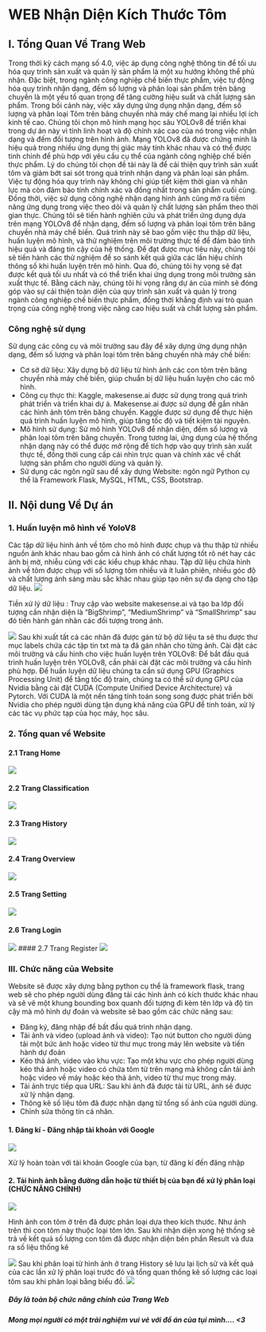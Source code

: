 # WEB Nhận Diện Kích Thước Tôm 

## I. Tổng Quan Về Trang Web

Trong thời kỳ cách mạng số 4.0, việc áp dụng công nghệ thông tin để tối ưu hóa quy trình sản xuất và quản lý sản phẩm là một xu hướng không thể phủ nhận. Đặc biệt, trong ngành công nghiệp chế biến thực phẩm, việc tự động hóa quy trình nhận dạng, đếm số lượng và phân loại sản phẩm trên băng chuyền là một yếu tố quan trọng để tăng cường hiệu suất và chất lượng sản phẩm. Trong bối cảnh này, việc xây dựng ứng dụng nhận dạng, đếm số lượng và phân loại Tôm trên băng chuyền nhà máy chế mang lại nhiều lợi ích kinh tế cao.
Chúng tôi chọn mô hình mạng học sâu YOLOv8 để triển khai trong dự án này vì tính linh hoạt và độ chính xác cao của nó trong việc nhận dạng và đếm đối tượng trên hình ảnh. Mạng YOLOv8 đã được chứng minh là hiệu quả trong nhiều ứng dụng thị giác máy tính khác nhau và có thể được tinh chỉnh để phù hợp với yêu cầu cụ thể của ngành công nghiệp chế biến thực phẩm.
Lý do chúng tôi chọn đề tài này là để cải thiện quy trình sản xuất tôm và giảm bớt sai sót trong quá trình nhận dạng và phân loại sản phẩm. Việc tự động hóa quy trình này không chỉ giúp tiết kiệm thời gian và nhân lực mà còn đảm bảo tính chính xác và đồng nhất trong sản phẩm cuối cùng. Đồng thời, việc sử dụng công nghệ nhận dạng hình ảnh cũng mở ra tiềm năng ứng dụng trong việc theo dõi và quản lý chất lượng sản phẩm theo thời gian thực.
 	Chúng tôi sẽ tiến hành nghiên cứu và phát triển ứng dụng dựa trên mạng YOLOv8 để nhận dạng, đếm số lượng và phân loại tôm trên băng chuyền nhà máy chế biến. Quá trình này sẽ bao gồm việc thu thập dữ liệu, huấn luyện mô hình, và thử nghiệm trên môi trường thực tế để đảm bảo tính hiệu quả và đáng tin cậy của hệ thống.
Để đạt được mục tiêu này, chúng tôi sẽ tiến hành các thử nghiệm để so sánh kết quả giữa các lần hiệu chỉnh thông số khi huấn luyện trên mô hình. Qua đó, chúng tôi hy vọng sẽ đạt được kết quả tối ưu nhất và có thể triển khai ứng dụng trong môi trường sản xuất thực tế.
Bằng cách này, chúng tôi hi vọng rằng dự án của mình sẽ đóng góp vào sự cải thiện toàn diện của quy trình sản xuất và quản lý trong ngành công nghiệp chế biến thực phẩm, đồng thời khẳng định vai trò quan trọng của công nghệ trong việc nâng cao hiệu suất và chất lượng sản phẩm.

### Công nghệ sử dụng 
Sử dụng các công cụ và môi trường sau đây để xây dựng ứng dụng nhận dạng, đếm số lượng và phân loại tôm trên băng chuyền nhà máy chế biến:
-	Cơ sở dữ liệu: Xây dựng bộ dữ liệu từ hình ảnh các con tôm trên băng chuyền nhà máy chế biến, giúp chuẩn bị dữ liệu huấn luyện cho các mô hình.
-	Công cụ thực thi: Kaggle, makesense.ai được sử dụng trong quá trình phát triển và triển khai dự á. Makesense.ai được sử dụng để gắn nhãn các hình ảnh tôm trên băng chuyền. Kaggle được sử dụng để thực hiện quá trình huấn luyện mô hình, giúp tăng tốc độ và tiết kiệm tài nguyên.
-	Mô hình sử dụng: Sử mô hình YOLOv8 để nhận diện, đếm số lượng và phân loại tôm trên băng chuyền.
Trong tương lai, ứng dụng của hệ thống nhận dạng này có thể được mở rộng để tích hợp vào quy trình sản xuất thực tế, đồng thời cung cấp cái nhìn trực quan và chính xác về chất lượng sản phẩm cho người dùng và quản lý.
-	Sử dụng các ngôn ngữ sau để xây dựng Website:  ngôn ngữ Python cụ thể là Framework Flask, MySQL, HTML, CSS, Bootstrap.

## II. Nội dung Về Dự án

### 1. Huấn luyện mô hình về YoloV8
Các tập dữ liệu hình ảnh về tôm cho mô hình được chụp và thu thập từ nhiều nguồn ảnh khác nhau bao gồm cả hình ảnh có chất lượng tốt rõ nét hay các ảnh bị mờ, nhiễu cùng với các kiểu chụp khác nhau. Tập dữ liệu chứa hình ảnh về tôm được chụp với số lượng tôm nhiều và ít luân phiên, nhiều góc độ và chất lượng ánh sáng màu sắc khác nhau giúp tạo nên sự đa dạng cho tập dữ liệu.
<img src = "https://i.imgur.com/Apo3z5h.png"/>

Tiền xử lý dữ liệu : Truy cập vào website makesense.ai và tạo ba lớp đối tượng cần nhận diện là “BigShrimp”, “MediumShrimp” và  “SmallShrimp” sau đó tiến hành gán nhãn các đối tượng trong ảnh.

<img src = "https://i.imgur.com/g4VmdP6.png"/>
Sau khi xuất tất cả các nhãn đã được gán từ bộ dữ liệu ta sẽ thu được thư mục labels chứa các tập tin txt mà ta đã gán nhãn cho từng ảnh. 
Cài đặt các môi trường và cấu hình cho việc huấn luyện trên YOLOv8: Để bắt đầu quá trình huấn luyện trên YOLOv8, cần phải cài đặt các môi trường và cấu hình phù hợp. Để huấn luyện dữ liệu chúng ta cần sử dụng GPU (Graphics Processing Unit) để tăng tốc độ train, chúng ta có thể sử dụng GPU của Nvidia bằng cài đặt CUDA (Compute Unified Device Architecture)  và Pytorch. Với CUDA là một nền tảng tính toán song song được phát triển bởi Nvidia cho phép người dùng tận dụng khả năng của GPU để tính toán, xử lý các tác vụ phức tạp của học máy, học sâu.


### 2. Tổng quan về Website
#### 2.1 Trang Home
<img src = "https://i.imgur.com/GlnYqOO.png"/>


#### 2.2 Trang Classification
<img src = "https://i.imgur.com/bt3kLFZ.png"/>
 
#### 2.3 Trang History
 <img src = "https://i.imgur.com/J77jTVR.png"/>

#### 2.4 Trang Overview
 <img src = "https://i.imgur.com/RzmNnti.png"/>

#### 2.5 Trang Setting
 <img src = "https://i.imgur.com/DCiTG8n.png"/>

#### 2.6 Trang Login
 <img src = "https://i.imgur.com/tGDwHHi.png"/>
#### 2.7 Trang Register
  <img src = "https://i.imgur.com/JyGw9so.png"/>


### III. Chức năng của Website
Website sẽ được xây dựng bằng python cụ thể là framework flask, trang web sẽ cho phép người dùng đăng tải các hình ảnh có kích thước khác nhau và sẽ vẽ một khung bounding box quanh đối tượng đi kèm tên lớp và độ tin cậy mà mô hình dự đoán và website sẽ bao gồm các chức năng sau:
-	Đăng ký, đăng nhập để bất đầu quá trình nhận dạng.
-	Tải ảnh và video (upload ảnh và video): Tạo nút button cho người dùng tải một bức ảnh hoặc video từ thư mục trong máy lên website và tiến hành dự đoán
-	Kéo thả ảnh, video vào khu vực: Tạo một khu vực cho phép người dùng kéo thả ảnh hoặc video có chứa tôm từ trên mạng mà không cần tải ảnh hoặc video về máy hoặc kéo thả ảnh, video từ thư mục trong máy.
-	Tải ảnh trực tiếp qua URL: Sau khi ảnh đã được tải từ URL, ảnh sẽ được xử lý nhận dạng.
-	Thông kê số liệu tôm đã được nhận dạng từ tổng số ảnh của người dùng.
-	Chỉnh sửa thông tin cá nhân.
  
#### 1. Đăng kí - Đăng nhập tài khoản với Google

<img src = "https://i.imgur.com/EtGnOEP.png"/>

Xử lý hoàn toàn với tài khoản Google của bạn, từ đăng kí đến đăng nhập

#### 2. Tải hình ảnh bằng đường dẫn hoặc từ thiết bị của bạn để xử lý phân loại (CHỨC NĂNG CHÍNH)

<img src = "https://i.imgur.com/MbqKXOm.png"/>


Hình ảnh con tôm ở trên đã được phân loại dựa theo kích thước. Như ảnh trên thì con tôm này thuộc loại tôm lớn. Sau khi nhận diện xong hệ thống sẽ trả về kết quả số lượng con tôm đã được nhận diện bên phần Result và đưa ra số liệu thống kê


<img src = "https://i.imgur.com/XkREqLi.png"/>
Sau khi phân loại từ hình ảnh ở trang History sẽ lưu lại lịch sử và kết quả của các lần xử lý phân loại trước đó và tổng quan thống kê số lượng các loại tôm sau khi phân loại bằng biểu đồ.

<img src = "https://i.imgur.com/U792tvc.png"/>

##### Đây là toàn bộ chức năng chính của Trang Web
##### Mong mọi người có một trải nghiệm vui vẻ với đồ án của tụi mình.... <3


